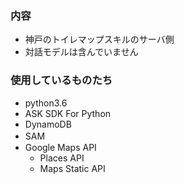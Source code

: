 ### 内容
* 神戸のトイレマップスキルのサーバ側
* 対話モデルは含んでいません

### 使用しているものたち
* python3.6
* ASK SDK For Python
* DynamoDB
* SAM　
* Google Maps API
  * Places API
  * Maps Static API
